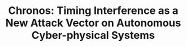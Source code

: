 ---
title: "Chronos: Timing Interference as a New Attack Vector on Autonomous Cyber-physical Systems"
collection: publications
venue: '2021 ACM SIGSAC Conference on Computer and Communications Security'
paperurl: 'https://j1nwenwang.github.io'
citation: 'Li Ao, Jinwen Wang, and Ning Zhang. "Chronos: Timing Interference as a New Attack Vector on Autonomous Cyber-physical Systems." Proceedings of the 2021 ACM SIGSAC Conference on Computer and Communications Security. 2021.'
---